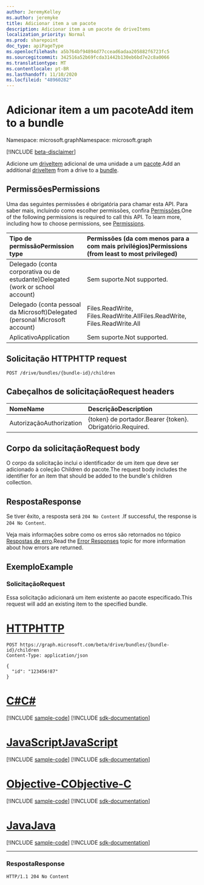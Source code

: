 ```yaml
---
author: JeremyKelley
ms.author: jeremyke
title: Adicionar item a um pacote
description: Adicionar item a um pacote de driveItems
localization_priority: Normal
ms.prod: sharepoint
doc_type: apiPageType
ms.openlocfilehash: a5b764bf94894d77ccead6adaa205882f6723fc5
ms.sourcegitcommit: 342516a52b69fcda31442b130eb6bd7e2c8a0066
ms.translationtype: MT
ms.contentlocale: pt-BR
ms.lasthandoff: 11/10/2020
ms.locfileid: "48960282"
---
```

# <a name="add-item-to-a-bundle"></a><span data-ttu-id="e205a-103">Adicionar item a um pacote</span><span class="sxs-lookup"><span data-stu-id="e205a-103">Add item to a bundle</span></span>

<span data-ttu-id="e205a-104">Namespace: microsoft.graph</span><span class="sxs-lookup"><span data-stu-id="e205a-104">Namespace: microsoft.graph</span></span>

[!INCLUDE [beta-disclaimer](../../includes/beta-disclaimer.md)]

<span data-ttu-id="e205a-105">Adicione um [driveItem][] adicional de uma unidade a um [pacote][].</span><span class="sxs-lookup"><span data-stu-id="e205a-105">Add an additional [driveItem][] from a drive to a [bundle][].</span></span>

[pacote]: ../resources/bundle.md
[bundle]: ../resources/bundle.md
[driveItem]: ../resources/driveItem.md

## <a name="permissions"></a><span data-ttu-id="e205a-108">Permissões</span><span class="sxs-lookup"><span data-stu-id="e205a-108">Permissions</span></span>

<span data-ttu-id="e205a-p101">Uma das seguintes permissões é obrigatória para chamar esta API. Para saber mais, incluindo como escolher permissões, confira [Permissões](/graph/permissions-reference).</span><span class="sxs-lookup"><span data-stu-id="e205a-p101">One of the following permissions is required to call this API. To learn more, including how to choose permissions, see [Permissions](/graph/permissions-reference).</span></span>

|<span data-ttu-id="e205a-111">Tipo de permissão</span><span class="sxs-lookup"><span data-stu-id="e205a-111">Permission type</span></span>      | <span data-ttu-id="e205a-112">Permissões (da com menos para a com mais privilégios)</span><span class="sxs-lookup"><span data-stu-id="e205a-112">Permissions (from least to most privileged)</span></span>              |
|:--------------------|:---------------------------------------------------------|
|<span data-ttu-id="e205a-113">Delegado (conta corporativa ou de estudante)</span><span class="sxs-lookup"><span data-stu-id="e205a-113">Delegated (work or school account)</span></span> | <span data-ttu-id="e205a-114">Sem suporte.</span><span class="sxs-lookup"><span data-stu-id="e205a-114">Not supported.</span></span>                             |
|<span data-ttu-id="e205a-115">Delegado (conta pessoal da Microsoft)</span><span class="sxs-lookup"><span data-stu-id="e205a-115">Delegated (personal Microsoft account)</span></span> | <span data-ttu-id="e205a-116">Files.ReadWrite, Files.ReadWrite.All</span><span class="sxs-lookup"><span data-stu-id="e205a-116">Files.ReadWrite, Files.ReadWrite.All</span></span>   |
|<span data-ttu-id="e205a-117">Aplicativo</span><span class="sxs-lookup"><span data-stu-id="e205a-117">Application</span></span>          | <span data-ttu-id="e205a-118">Sem suporte.</span><span class="sxs-lookup"><span data-stu-id="e205a-118">Not supported.</span></span>                                           |

## <a name="http-request"></a><span data-ttu-id="e205a-119">Solicitação HTTP</span><span class="sxs-lookup"><span data-stu-id="e205a-119">HTTP request</span></span>

```http
POST /drive/bundles/{bundle-id}/children
```

## <a name="request-headers"></a><span data-ttu-id="e205a-120">Cabeçalhos de solicitação</span><span class="sxs-lookup"><span data-stu-id="e205a-120">Request headers</span></span>

| <span data-ttu-id="e205a-121">Nome</span><span class="sxs-lookup"><span data-stu-id="e205a-121">Name</span></span>          | <span data-ttu-id="e205a-122">Descrição</span><span class="sxs-lookup"><span data-stu-id="e205a-122">Description</span></span>  |
|:------------- |:------------ |
| <span data-ttu-id="e205a-123">Autorização</span><span class="sxs-lookup"><span data-stu-id="e205a-123">Authorization</span></span> | <span data-ttu-id="e205a-124">\{token\} de portador.</span><span class="sxs-lookup"><span data-stu-id="e205a-124">Bearer \{token\}.</span></span> <span data-ttu-id="e205a-125">Obrigatório.</span><span class="sxs-lookup"><span data-stu-id="e205a-125">Required.</span></span> |

## <a name="request-body"></a><span data-ttu-id="e205a-126">Corpo da solicitação</span><span class="sxs-lookup"><span data-stu-id="e205a-126">Request body</span></span>

<span data-ttu-id="e205a-127">O corpo da solicitação inclui o identificador de um item que deve ser adicionado à coleção Children do pacote.</span><span class="sxs-lookup"><span data-stu-id="e205a-127">The request body includes the identifier for an item that should be added to the bundle's children collection.</span></span>

## <a name="response"></a><span data-ttu-id="e205a-128">Resposta</span><span class="sxs-lookup"><span data-stu-id="e205a-128">Response</span></span>

<span data-ttu-id="e205a-129">Se tiver êxito, a resposta será `204 No Content` .</span><span class="sxs-lookup"><span data-stu-id="e205a-129">If successful, the response is `204 No Content`.</span></span>

<span data-ttu-id="e205a-130">Veja mais informações sobre como os erros são retornados no tópico [Respostas de erro][error-response].</span><span class="sxs-lookup"><span data-stu-id="e205a-130">Read the [Error Responses][error-response] topic for more information about how errors are returned.</span></span>

## <a name="example"></a><span data-ttu-id="e205a-131">Exemplo</span><span class="sxs-lookup"><span data-stu-id="e205a-131">Example</span></span>

### <a name="request"></a><span data-ttu-id="e205a-132">Solicitação</span><span class="sxs-lookup"><span data-stu-id="e205a-132">Request</span></span>

<span data-ttu-id="e205a-133">Essa solicitação adicionará um item existente ao pacote especificado.</span><span class="sxs-lookup"><span data-stu-id="e205a-133">This request will add an existing item to the specified bundle.</span></span>


# <a name="http"></a>[<span data-ttu-id="e205a-134">HTTP</span><span class="sxs-lookup"><span data-stu-id="e205a-134">HTTP</span></span>](#tab/http)
<!-- {"blockType": "request", "name": "add-to-bundle", "isCollection": true, "@odata.type": "microsoft.graph.driveItem", "tags": "onedrive.only" } -->

```http
POST https://graph.microsoft.com/beta/drive/bundles/{bundle-id}/children
Content-Type: application/json

{
  "id": "123456!87"
}
```
# <a name="c"></a>[<span data-ttu-id="e205a-135">C#</span><span class="sxs-lookup"><span data-stu-id="e205a-135">C#</span></span>](#tab/csharp)
[!INCLUDE [sample-code](../includes/snippets/csharp/add-to-bundle-csharp-snippets.md)]
[!INCLUDE [sdk-documentation](../includes/snippets/snippets-sdk-documentation-link.md)]

# <a name="javascript"></a>[<span data-ttu-id="e205a-136">JavaScript</span><span class="sxs-lookup"><span data-stu-id="e205a-136">JavaScript</span></span>](#tab/javascript)
[!INCLUDE [sample-code](../includes/snippets/javascript/add-to-bundle-javascript-snippets.md)]
[!INCLUDE [sdk-documentation](../includes/snippets/snippets-sdk-documentation-link.md)]

# <a name="objective-c"></a>[<span data-ttu-id="e205a-137">Objective-C</span><span class="sxs-lookup"><span data-stu-id="e205a-137">Objective-C</span></span>](#tab/objc)
[!INCLUDE [sample-code](../includes/snippets/objc/add-to-bundle-objc-snippets.md)]
[!INCLUDE [sdk-documentation](../includes/snippets/snippets-sdk-documentation-link.md)]

# <a name="java"></a>[<span data-ttu-id="e205a-138">Java</span><span class="sxs-lookup"><span data-stu-id="e205a-138">Java</span></span>](#tab/java)
[!INCLUDE [sample-code](../includes/snippets/java/add-to-bundle-java-snippets.md)]
[!INCLUDE [sdk-documentation](../includes/snippets/snippets-sdk-documentation-link.md)]

---


### <a name="response"></a><span data-ttu-id="e205a-139">Resposta</span><span class="sxs-lookup"><span data-stu-id="e205a-139">Response</span></span>

<!-- { "blockType": "response" } -->

```http
HTTP/1.1 204 No Content
```

[error-response]: /graph/errors

<!-- {
  "type": "#page.annotation",
  "description": "Add items to an existing bundle.",
  "keywords": "",
  "section": "documentation"
} -->


